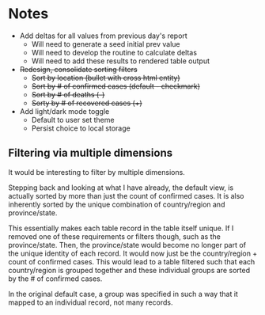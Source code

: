 # Notes

- Add deltas for all values from previous day's report
    - Will need to generate a seed initial prev value
    - Will need to develop the routine to calculate deltas
    - Will need to add these results to rendered table output
- ~~Redesign, consolidate sorting filters~~
    - ~~Sort by location (bullet with cross html entity)~~
    - ~~Sort by # of confirmed cases (default - checkmark)~~
    - ~~Sort by # of deaths (-)~~
    - ~~Sorty by # of recovered cases (+)~~
- Add light/dark mode toggle
    - Default to user set theme
    - Persist choice to local storage

## Filtering via multiple dimensions

It would be interesting to filter by multiple dimensions.

Stepping back and looking at what I have already, the default view, is actually sorted by more than just the count of confirmed cases. It is also inherently sorted by the unique combination of country/region and province/state.

This essentially makes each table record in the table itself unique. If I removed one of these requirements or filters though, such as the province/state. Then, the province/state would become no longer part of the unique identity of each record. It would now just be the country/region + count of confirmed cases. This would lead to a table filtered such that each country/region is grouped together and these individual groups are sorted by the # of confirmed cases.

In the original default case, a group was specified in such a way that it mapped to an individual record, not many records.

